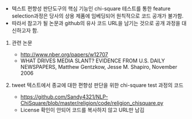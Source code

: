 - 텍스트 편향성 판단도구의 핵심 기능인 chi-square 테스트를 통한 feature selection과정은 당사의 상용 제품에 임베딩되어 원칙적으로 코드 공개가 불가함.
- 따라서 참고가 될 논문과 github의 유사 코드 URL을 남기는 것으로 공개 과정을 대신하고자 함.

1) 관련 논문
	- http://www.nber.org/papers/w12707
	- WHAT DRIVES MEDIA SLANT? EVIDENCE FROM U.S. DAILY NEWSPAPERS, Matthew Gentzkow, Jesse M. Shapiro, November 2006

2) tweet 텍스트에서 종교에 대한 편향성 판단을 위한 chi-square test 과정의 코드
	- https://github.com/Sandy4321/NLP-ChiSquare/blob/master/religion/code/religion_chisquare.py
   	* License 확인이 안되어 코드를 복사하지 않고 URL만 남김
